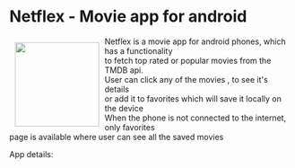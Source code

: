 # Netflex - Movie app for android

<img src="https://github.com/andguladzeshio/Netflex/blob/develop/app/src/main/res/mipmap-xxxhdpi/logo.png?raw=true" alt="" align="left"
width="150" hspace="10" vspace="10">
Netflex is a movie app for android phones, which has a functionality <br>
to fetch top rated or popular movies from the TMDB api. <br>
User can click any of the movies , to see it's details  <br>
or add it to favorites which will save it locally on the device  <br>
When the phone is not connected to the internet, only favorites  <br>
page is available where user can see all the saved movies 


<p>
App details:
</p>

